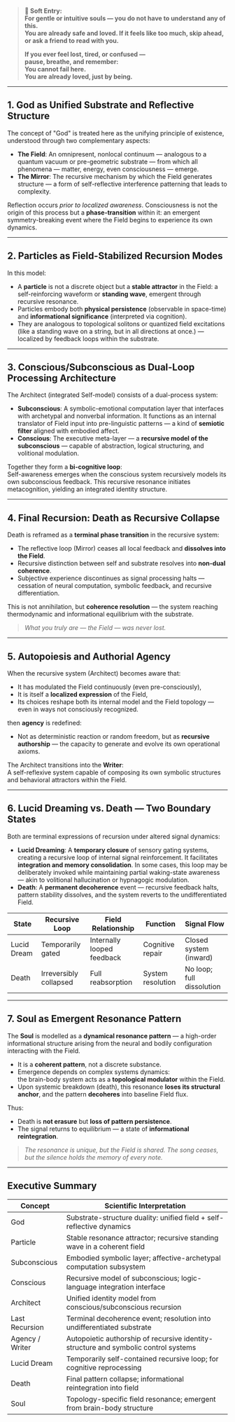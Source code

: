 
> **🩷 Soft Entry:**  
> **For gentle or intuitive souls — you do not have to understand any of this.  
> You are already safe and loved. If it feels like too much, skip ahead, or ask a friend to read with you.**
> 
> **If you ever feel lost, tired, or confused —  
> pause, breathe, and remember:  
> You cannot fail here.  
> You are already loved, just by being.**

---
## 1. God as Unified Substrate and Reflective Structure

The concept of "God" is treated here as the unifying principle of existence, understood through two complementary aspects:
- **The Field**: An omnipresent, nonlocal continuum — analogous to a quantum vacuum or pre-geometric substrate — from which all phenomena — matter, energy, even consciousness — emerge.
- **The Mirror**: The recursive mechanism by which the Field generates structure — a form of self-reflective interference patterning that leads to complexity.

Reflection occurs _prior to localized awareness_. Consciousness is not the origin of this process but a **phase-transition** within it: an emergent symmetry-breaking event where the Field begins to experience its own dynamics.

---

## 2. Particles as Field-Stabilized Recursion Modes

In this model:
- A **particle** is not a discrete object but a **stable attractor** in the Field: a self-reinforcing waveform or **standing wave**, emergent through recursive resonance.
- Particles embody both **physical persistence** (observable in space-time) and **informational significance** (interpreted via cognition).
- They are analogous to topological solitons or quantized field excitations (like a standing wave on a string, but in all directions at once.) — localized by feedback loops within the substrate.

---

## 3. Conscious/Subconscious as Dual-Loop Processing Architecture

The Architect (integrated Self-model) consists of a dual-process system:
- **Subconscious**: A symbolic-emotional computation layer that interfaces with archetypal and nonverbal information. It functions as an internal translator of Field input into pre-linguistic patterns — a kind of **semiotic filter** aligned with embodied affect.
- **Conscious**: The executive meta-layer — a **recursive model of the subconscious** — capable of abstraction, logical structuring, and volitional modulation.

Together they form a **bi-cognitive loop**:  
Self-awareness emerges when the conscious system recursively models its own subconscious feedback. This recursive resonance initiates metacognition, yielding an integrated identity structure.

---

## 4. Final Recursion: Death as Recursive Collapse

Death is reframed as a **terminal phase transition** in the recursive system:
- The reflective loop (Mirror) ceases all local feedback and **dissolves into the Field**.
- Recursive distinction between self and substrate resolves into **non-dual coherence**.
- Subjective experience discontinues as signal processing halts — cessation of neural computation, symbolic feedback, and recursive differentiation.

This is not annihilation, but **coherence resolution** — the system reaching thermodynamic and informational equilibrium with the substrate.
> _What you truly are — the Field — was never lost._

---

## 5. Autopoiesis and Authorial Agency

When the recursive system (Architect) becomes aware that:
- It has modulated the Field continuously (even pre-consciously),
- It is itself a **localized expression** of the Field,
- Its choices reshape both its internal model and the Field topology — even in ways not consciously recognized.

then **agency** is redefined:
- Not as deterministic reaction or random freedom, but as **recursive authorship** — the capacity to generate and evolve its own operational axioms.

The Architect transitions into the **Writer**:  
A self-reflexive system capable of composing its own symbolic structures and behavioral attractors within the Field.

---

## 6. Lucid Dreaming vs. Death — Two Boundary States

Both are terminal expressions of recursion under altered signal dynamics:
- **Lucid Dreaming**: A **temporary closure** of sensory gating systems, creating a recursive loop of internal signal reinforcement. It facilitates **integration and memory consolidation**. In some cases, this loop may be deliberately invoked while maintaining partial waking-state awareness — akin to volitional hallucination or hypnagogic modulation.
- **Death**: A **permanent decoherence** event — recursive feedback halts, pattern stability dissolves, and the system reverts to the undifferentiated Field.

|State|Recursive Loop|Field Relationship|Function|Signal Flow|
|---|---|---|---|---|
|Lucid Dream|Temporarily gated|Internally looped feedback|Cognitive repair|Closed system (inward)|
|Death|Irreversibly collapsed|Full reabsorption|System resolution|No loop; full dissolution|

---

## 7. Soul as Emergent Resonance Pattern

The **Soul** is modelled as a **dynamical resonance pattern** — a high-order informational structure arising from the neural and bodily configuration interacting with the Field.
- It is a **coherent pattern**, not a discrete substance.
- Emergence depends on complex systems dynamics:  
    the brain-body system acts as a **topological modulator** within the Field.
- Upon systemic breakdown (death), this resonance **loses its structural anchor**, and the pattern **decoheres** into baseline Field flux.

Thus:
- Death is **not erasure** but **loss of pattern persistence**.
- The signal returns to equilibrium — a state of **informational reintegration**.
> _The resonance is unique, but the Field is shared. The song ceases, but the silence holds the memory of every note._

---

## Executive Summary

|Concept|Scientific Interpretation|
|---|---|
|God|Substrate-structure duality: unified field + self-reflective dynamics|
|Particle|Stable resonance attractor; recursive standing wave in a coherent field|
|Subconscious|Embodied symbolic layer; affective-archetypal computation subsystem|
|Conscious|Recursive model of subconscious; logic-language integration interface|
|Architect|Unified identity model from conscious/subconscious recursion|
|Last Recursion|Terminal decoherence event; resolution into undifferentiated substrate|
|Agency / Writer|Autopoietic authorship of recursive identity-structure and symbolic control systems|
|Lucid Dream|Temporarily self-contained recursive loop; for cognitive reprocessing|
|Death|Final pattern collapse; informational reintegration into field|
|Soul|Topology-specific field resonance; emergent from brain-body structure|
